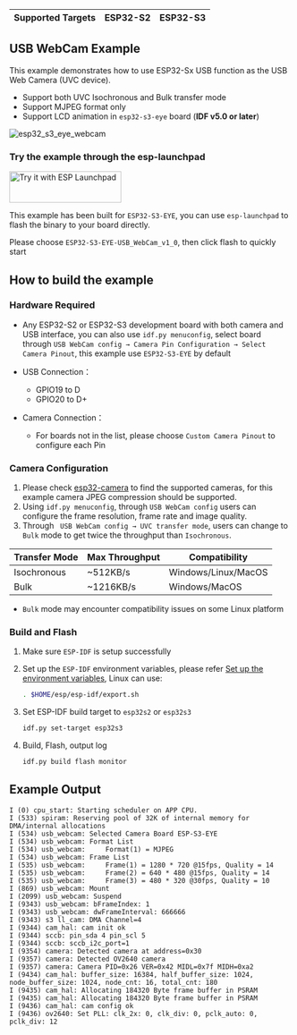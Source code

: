 | Supported Targets | ESP32-S2 | ESP32-S3 |
| ----------------- | -------- | -------- |
## USB WebCam Example

This example demonstrates how to use ESP32-Sx USB function as the USB Web Camera (UVC device). 

* Support both UVC Isochronous and Bulk transfer mode
* Support MJPEG format only
* Support LCD animation in `esp32-s3-eye` board (**IDF v5.0 or later**)

![esp32_s3_eye_webcam](https://dl.espressif.com/AE/esp-dev-kits/webcam.gif)

### Try the example through the esp-launchpad

<a href="https://espressif.github.io/esp-launchpad/?flashConfigURL=https://dl.espressif.com/AE/esp-iot-solution/config.toml">
    <img alt="Try it with ESP Launchpad" src="https://espressif.github.io/esp-launchpad/assets/try_with_launchpad.png" width="200" height="56">
</a>

This example has been built for `ESP32-S3-EYE`, you can use `esp-launchpad` to flash the binary to your board directly.

Please choose `ESP32-S3-EYE-USB_WebCam_v1_0`, then click flash to quickly start

## How to build the example

### Hardware Required

- Any ESP32-S2 or ESP32-S3 development board with both camera and USB interface, you can also use `idf.py menuconfig`,  select board through `USB WebCam config → Camera Pin Configuration → Select Camera Pinout`, this example use `ESP32-S3-EYE` by default
 
- USB Connection：
  - GPIO19 to D
  - GPIO20 to D+

- Camera Connection：
  - For boards not in the list, please choose `Custom Camera Pinout` to configure each Pin

### Camera Configuration

1. Please check [esp32-camera](https://github.com/espressif/esp32-camera) to find the supported cameras, for this example camera JPEG compression should be supported.
2. Using `idf.py menuconfig`, through `USB WebCam config` users can configure the frame resolution, frame rate and image quality.
3. Through ` USB WebCam config → UVC transfer mode`, users can change to `Bulk` mode to get twice the throughput than `Isochronous`.

|Transfer Mode|Max Throughput|Compatibility|
|--|--|--|
|Isochronous|~512KB/s|Windows/Linux/MacOS|
|Bulk|~1216KB/s|Windows/MacOS|

* `Bulk` mode may encounter compatibility issues on some Linux platform

### Build and Flash

1. Make sure `ESP-IDF` is setup successfully

2. Set up the `ESP-IDF` environment variables, please refer [Set up the environment variables](https://docs.espressif.com/projects/esp-idf/en/latest/esp32/get-started/index.html#step-4-set-up-the-environment-variables), Linux can use:

    ```bash
    . $HOME/esp/esp-idf/export.sh
    ```

3. Set ESP-IDF build target to `esp32s2` or `esp32s3`

    ```bash
    idf.py set-target esp32s3
    ```

4. Build, Flash, output log

    ```bash
    idf.py build flash monitor
    ```

## Example Output

```
I (0) cpu_start: Starting scheduler on APP CPU.
I (533) spiram: Reserving pool of 32K of internal memory for DMA/internal allocations
I (534) usb_webcam: Selected Camera Board ESP-S3-EYE
I (534) usb_webcam: Format List
I (534) usb_webcam:     Format(1) = MJPEG
I (534) usb_webcam: Frame List
I (535) usb_webcam:     Frame(1) = 1280 * 720 @15fps, Quality = 14
I (535) usb_webcam:     Frame(2) = 640 * 480 @15fps, Quality = 14
I (535) usb_webcam:     Frame(3) = 480 * 320 @30fps, Quality = 10
I (869) usb_webcam: Mount
I (2099) usb_webcam: Suspend
I (9343) usb_webcam: bFrameIndex: 1
I (9343) usb_webcam: dwFrameInterval: 666666
I (9343) s3 ll_cam: DMA Channel=4
I (9344) cam_hal: cam init ok
I (9344) sccb: pin_sda 4 pin_scl 5
I (9344) sccb: sccb_i2c_port=1
I (9354) camera: Detected camera at address=0x30
I (9357) camera: Detected OV2640 camera
I (9357) camera: Camera PID=0x26 VER=0x42 MIDL=0x7f MIDH=0xa2
I (9434) cam_hal: buffer_size: 16384, half_buffer_size: 1024, node_buffer_size: 1024, node_cnt: 16, total_cnt: 180
I (9435) cam_hal: Allocating 184320 Byte frame buffer in PSRAM
I (9435) cam_hal: Allocating 184320 Byte frame buffer in PSRAM
I (9436) cam_hal: cam config ok
I (9436) ov2640: Set PLL: clk_2x: 0, clk_div: 0, pclk_auto: 0, pclk_div: 12
```